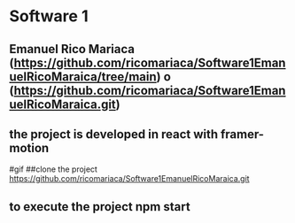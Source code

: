 # Software 1
## Emanuel Rico Mariaca (https://github.com/ricomariaca/Software1EmanuelRicoMaraica/tree/main) o (https://github.com/ricomariaca/Software1EmanuelRicoMaraica.git)
## the project is developed in react with framer-motion
#gif
##clone the project https://github.com/ricomariaca/Software1EmanuelRicoMaraica.git
## to execute the project  npm start
